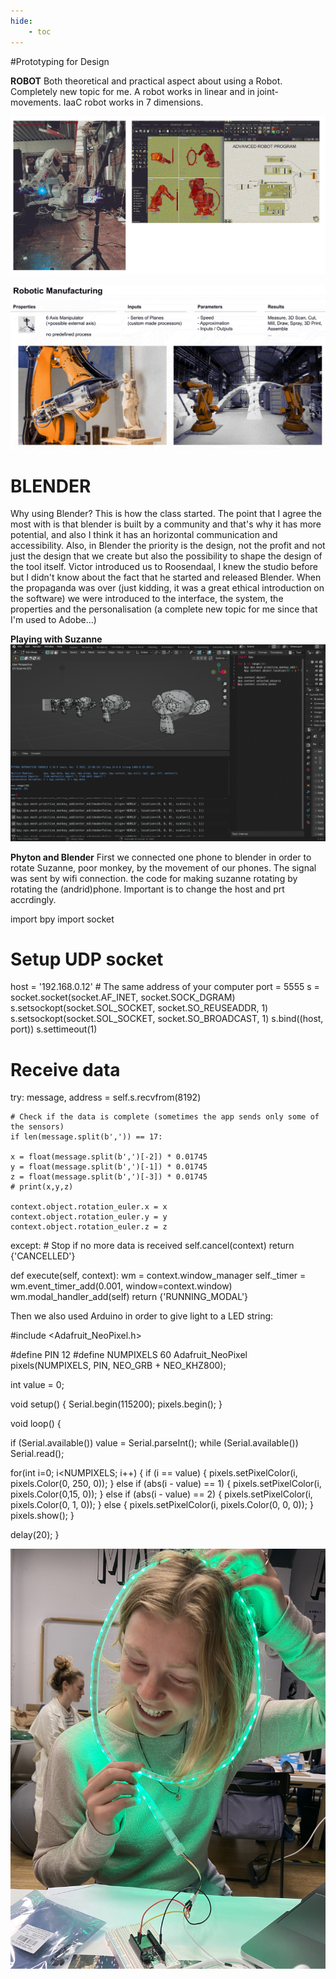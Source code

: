 ```yaml
---
hide:
    - toc
---
```




#Prototyping for Design

**ROBOT**
Both theoretical and practical aspect about using a Robot. Completely new topic for me.
A robot works in linear and in joint-movements.
IaaC robot works in 7 dimensions.

![](../images/robot/robots.png)

![](../images/robot/roboticaxis.png)


# BLENDER
Why using Blender? This is how the class started. The point that I agree the most with is that blender is built by a community and that's why it has more potential, and also I think it has an horizontal communication and accessibility.
Also, in Blender the priority is the design, not the profit and not just the design that we create but also the possibility to shape the design of the tool itself.
Victor introduced us to Roosendaal, I knew the studio before but I didn't know about the fact that he started and released Blender.
When the propaganda was over (just kidding, it was a great ethical introduction on the software) we were introduced to the interface, the system, the properties and the personalisation (a complete new topic for me since that I'm used to Adobe...)

**Playing with Suzanne**
![](../images/robot/suzanne.png)

**Phyton and Blender**
First we connected one phone to blender in order to rotate Suzanne, poor monkey, by the movement of our phones. The signal was sent by wifi connection.
the code for making suzanne rotating by rotating the (andrid)phone. Important is to change the host and prt accrdingly.

import bpy
import socket

# Setup UDP socket
host = '192.168.0.12' # The same address of your computer
port = 5555
s = socket.socket(socket.AF_INET, socket.SOCK_DGRAM)
s.setsockopt(socket.SOL_SOCKET, socket.SO_REUSEADDR, 1)
s.setsockopt(socket.SOL_SOCKET, socket.SO_BROADCAST, 1)
s.bind((host, port))
s.settimeout(1)

# Receive data
try:
    message, address = self.s.recvfrom(8192)

    # Check if the data is complete (sometimes the app sends only some of the sensors)
    if len(message.split(b',')) == 17:

    x = float(message.split(b',')[-2]) * 0.01745
    y = float(message.split(b',')[-1]) * 0.01745
    z = float(message.split(b',')[-3]) * 0.01745
    # print(x,y,z)

    context.object.rotation_euler.x = x
    context.object.rotation_euler.y = y
    context.object.rotation_euler.z = z
except:
    # Stop if no more data is received
    self.cancel(context)
    return {'CANCELLED'}

def execute(self, context):
        wm = context.window_manager
        self._timer = wm.event_timer_add(0.001, window=context.window)
        wm.modal_handler_add(self)
        return {'RUNNING_MODAL'}






Then we also used Arduino in order to give light to a LED string:

#include <Adafruit_NeoPixel.h>

#define PIN 12
#define NUMPIXELS 60
Adafruit_NeoPixel pixels(NUMPIXELS, PIN, NEO_GRB + NEO_KHZ800);

int value = 0;

void setup() {
  Serial.begin(115200);
  pixels.begin();
}

void loop() {

  if (Serial.available()) value = Serial.parseInt();
  while (Serial.available()) Serial.read();

  for(int i=0; i<NUMPIXELS; i++) {
    if (i == value) {
       pixels.setPixelColor(i, pixels.Color(0, 250, 0));
    } else if (abs(i - value) == 1) {
       pixels.setPixelColor(i, pixels.Color(0,15, 0));
    } else if (abs(i - value) == 2) {
       pixels.setPixelColor(i, pixels.Color(0, 1, 0));
    } else {
       pixels.setPixelColor(i, pixels.Color(0, 0, 0));
    }
    pixels.show();
  }

  delay(20);
}

![](../images/robot/stel.JPG)
